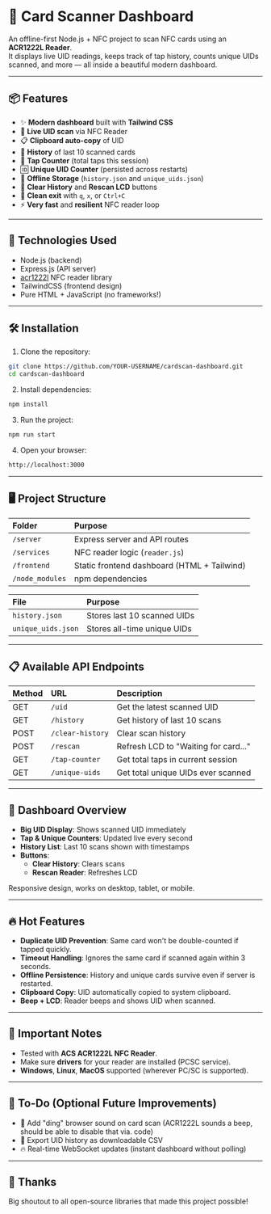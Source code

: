 # 🎴 Card Scanner Dashboard

An offline-first Node.js + NFC project to scan NFC cards using an **ACR1222L Reader**.  
It displays live UID readings, keeps track of tap history, counts unique UIDs scanned, and more — all inside a beautiful modern dashboard.

---

## 📦 Features

- ✨ **Modern dashboard** built with **Tailwind CSS**
- 🎴 **Live UID scan** via NFC Reader
- 📋 **Clipboard auto-copy** of UID
- 🧠 **History** of last 10 scanned cards
- 🧮 **Tap Counter** (total taps this session)
- 🆔 **Unique UID Counter** (persisted across restarts)
- 💾 **Offline Storage** (`history.json` and `unique_uids.json`)
- 🔄 **Clear History** and **Rescan LCD** buttons
- 🚪 **Clean exit** with `q`, `x`, or `Ctrl+C`
- ⚡ **Very fast** and **resilient** NFC reader loop

---

## 🚀 Technologies Used

- Node.js (backend)
- Express.js (API server)
- [acr1222l](https://www.npmjs.com/package/acr1222l) NFC reader library
- TailwindCSS (frontend design)
- Pure HTML + JavaScript (no frameworks!)

---

## 🛠 Installation

1. Clone the repository:

```bash
git clone https://github.com/YOUR-USERNAME/cardscan-dashboard.git
cd cardscan-dashboard
```

2. Install dependencies:

```bash
npm install
```

3. Run the project:

```bash
npm run start
```

4. Open your browser:

```bash
http://localhost:3000
```

---

## 🖥 Project Structure

| Folder | Purpose |
|:---|:---|
| `/server` | Express server and API routes |
| `/services` | NFC reader logic (`reader.js`) |
| `/frontend` | Static frontend dashboard (HTML + Tailwind) |
| `/node_modules` | npm dependencies |

| File | Purpose |
|:---|:---|
| `history.json` | Stores last 10 scanned UIDs |
| `unique_uids.json` | Stores all-time unique UIDs |

---

## 📋 Available API Endpoints

| Method | URL | Description |
|:---|:---|:---|
| GET | `/uid` | Get the latest scanned UID |
| GET | `/history` | Get history of last 10 scans |
| POST | `/clear-history` | Clear scan history |
| POST | `/rescan` | Refresh LCD to "Waiting for card..." |
| GET | `/tap-counter` | Get total taps in current session |
| GET | `/unique-uids` | Get total unique UIDs ever scanned |

---

## 🎨 Dashboard Overview

- **Big UID Display**: Shows scanned UID immediately
- **Tap & Unique Counters**: Updated live every second
- **History List**: Last 10 scans shown with timestamps
- **Buttons**:
  - **Clear History**: Clears scans
  - **Rescan Reader**: Refreshes LCD

Responsive design, works on desktop, tablet, or mobile.

---

## 🔥 Hot Features

- **Duplicate UID Prevention**: Same card won't be double-counted if tapped quickly.
- **Timeout Handling**: Ignores the same card if scanned again within 3 seconds.
- **Offline Persistence**: History and unique cards survive even if server is restarted.
- **Clipboard Copy**: UID automatically copied to system clipboard.
- **Beep + LCD**: Reader beeps and shows UID when scanned.

---

## 📢 Important Notes

- Tested with **ACS ACR1222L NFC Reader**.
- Make sure **drivers** for your reader are installed (PCSC service).
- **Windows**, **Linux**, **MacOS** supported (wherever PC/SC is supported).

---

## 🧹 To-Do (Optional Future Improvements)

- 🔔 Add "ding" browser sound on card scan (ACR1222L sounds a beep, should be able to disable that via. code)
- 📄 Export UID history as downloadable CSV
- 🔥 Real-time WebSocket updates (instant dashboard without polling)

---

## 🙌 Thanks
Big shoutout to all open-source libraries that made this project possible!